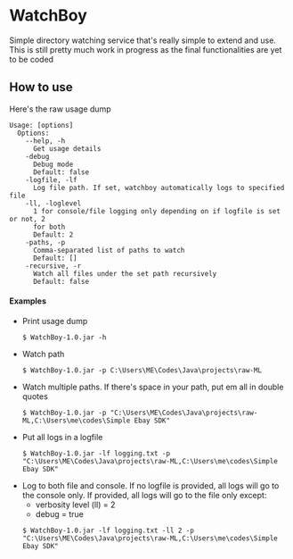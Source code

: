 # WatchBoy
Simple directory watching service that's really simple to extend and use.
This is still pretty much work in progress as the final functionalities are yet to be coded

## How to use
Here's the raw usage dump
```
Usage: [options]
  Options:
    --help, -h
      Get usage details
    -debug
      Debug mode
      Default: false
    -logfile, -lf
      Log file path. If set, watchboy automatically logs to specified file
    -ll, -loglevel
      1 for console/file logging only depending on if logfile is set or not, 2 
      for both
      Default: 2
    -paths, -p
      Comma-separated list of paths to watch
      Default: []
    -recursive, -r
      Watch all files under the set path recursively
      Default: false
```

#### Examples
*   Print usage dump
    ```shell
    $ WatchBoy-1.0.jar -h
    ```
*   Watch path
    ```shell
    $ WatchBoy-1.0.jar -p C:\Users\ME\Codes\Java\projects\raw-ML
    ```
*   Watch multiple paths. If there's space in your path, put em all in double quotes
    ```shell
    $ WatchBoy-1.0.jar -p "C:\Users\ME\Codes\Java\projects\raw-ML,C:\Users\me\codes\Simple Ebay SDK"
    ```
*   Put all logs in a logfile
    ```shell
    $ WatchBoy-1.0.jar -lf logging.txt -p "C:\Users\ME\Codes\Java\projects\raw-ML,C:\Users\me\codes\Simple Ebay SDK"
    ```
*   Log to both file and console. If no logfile is provided, all logs will go to the console only. If provided, all logs will go to the file only except:
    * verbosity level (ll) = 2
    * debug = true 
    ```shell
    $ WatchBoy-1.0.jar -lf logging.txt -ll 2 -p "C:\Users\ME\Codes\Java\projects\raw-ML,C:\Users\me\codes\Simple Ebay SDK"
    ```
